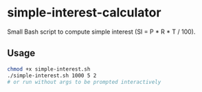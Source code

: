 # simple-interest-calculator

Small Bash script to compute simple interest (SI = P * R * T / 100).

## Usage
```bash
chmod +x simple-interest.sh
./simple-interest.sh 1000 5 2
# or run without args to be prompted interactively
